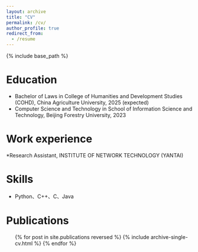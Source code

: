 ```yaml
---
layout: archive
title: "CV"
permalink: /cv/
author_profile: true
redirect_from:
  - /resume
---
```


{% include base_path %}

Education
======
* Bachelor of Laws in College of Humanities and Development Studies (COHD), China Agriculture University, 2025 (expected)
* Computer Science and Technology in School of Information Science and Technology, Beijing Forestry University, 2023

Work experience
======
*Research Assistant, INSTITUTE OF NETWORK TECHNOLOGY (YANTAI)

Skills
======
* Python、C++、C、Java

Publications
======
  <ul>{% for post in site.publications reversed %}
    {% include archive-single-cv.html %}
  {% endfor %}</ul>

